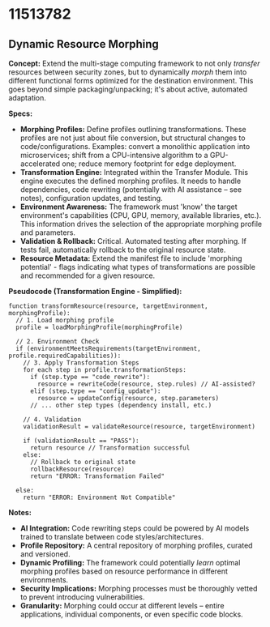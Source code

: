 # 11513782

## Dynamic Resource Morphing

**Concept:** Extend the multi-stage computing framework to not only *transfer* resources between security zones, but to dynamically *morph* them into different functional forms optimized for the destination environment. This goes beyond simple packaging/unpacking; it's about active, automated adaptation.

**Specs:**

*   **Morphing Profiles:** Define profiles outlining transformations. These profiles are not just about file conversion, but structural changes to code/configurations. Examples: convert a monolithic application into microservices; shift from a CPU-intensive algorithm to a GPU-accelerated one; reduce memory footprint for edge deployment.
*   **Transformation Engine:** Integrated within the Transfer Module. This engine executes the defined morphing profiles. It needs to handle dependencies, code rewriting (potentially with AI assistance – see notes), configuration updates, and testing.
*   **Environment Awareness:** The framework must 'know' the target environment's capabilities (CPU, GPU, memory, available libraries, etc.). This information drives the selection of the appropriate morphing profile and parameters.
*   **Validation & Rollback:** Critical. Automated testing after morphing. If tests fail, automatically rollback to the original resource state.
*   **Resource Metadata:** Extend the manifest file to include 'morphing potential' - flags indicating what types of transformations are possible and recommended for a given resource.

**Pseudocode (Transformation Engine - Simplified):**

```
function transformResource(resource, targetEnvironment, morphingProfile):
  // 1. Load morphing profile
  profile = loadMorphingProfile(morphingProfile)

  // 2. Environment Check
  if (environmentMeetsRequirements(targetEnvironment, profile.requiredCapabilities)):
    // 3. Apply Transformation Steps
    for each step in profile.transformationSteps:
      if (step.type == "code_rewrite"):
        resource = rewriteCode(resource, step.rules) // AI-assisted?
      elif (step.type == "config_update"):
        resource = updateConfig(resource, step.parameters)
      // ... other step types (dependency install, etc.)

    // 4. Validation
    validationResult = validateResource(resource, targetEnvironment)

    if (validationResult == "PASS"):
      return resource // Transformation successful
    else:
      // Rollback to original state
      rollbackResource(resource)
      return "ERROR: Transformation Failed"

  else:
    return "ERROR: Environment Not Compatible"
```

**Notes:**

*   **AI Integration:** Code rewriting steps could be powered by AI models trained to translate between code styles/architectures.
*   **Profile Repository:** A central repository of morphing profiles, curated and versioned.
*   **Dynamic Profiling:** The framework could potentially *learn* optimal morphing profiles based on resource performance in different environments.
*   **Security Implications:** Morphing processes must be thoroughly vetted to prevent introducing vulnerabilities.
*   **Granularity:** Morphing could occur at different levels – entire applications, individual components, or even specific code blocks.